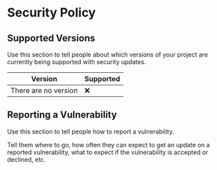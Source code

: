 # Security Policy

## Supported Versions

Use this section to tell people about which versions of your project are
currently being supported with security updates.

| Version | Supported          |
| ------- | ------------------ |
| There are no version   | ❌ |


## Reporting a Vulnerability

Use this section to tell people how to report a vulnerability.

Tell them where to go, how often they can expect to get an update on a
reported vulnerability, what to expect if the vulnerability is accepted or
declined, etc.
